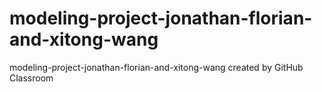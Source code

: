 # modeling-project-jonathan-florian-and-xitong-wang
modeling-project-jonathan-florian-and-xitong-wang created by GitHub Classroom
